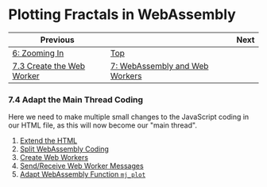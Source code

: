 # Plotting Fractals in WebAssembly

| Previous | | Next
|---|---|---
| [6: Zooming In](../../06%20Zoom%20Image/) | [Top](/chriswhealy/plotting-fractals-in-webassembly) |
| [7.3 Create the Web Worker](../03/) | [7: WebAssembly and Web Workers](../) |

### 7.4 Adapt the Main Thread Coding

Here we need to make multiple small changes to the JavaScript coding in our HTML file, as this will now become our "main thread".

1. [Extend the HTML](./01/)
1. [Split WebAssembly Coding](./02/)
1. [Create Web Workers](./03/)
1. [Send/Receive Web Worker Messages](./04/)
1. [Adapt WebAssembly Function `mj_plot`](./05/)
